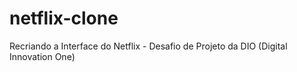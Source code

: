 # netflix-clone
Recriando a Interface do Netflix - Desafio de Projeto da DIO (Digital Innovation One)
